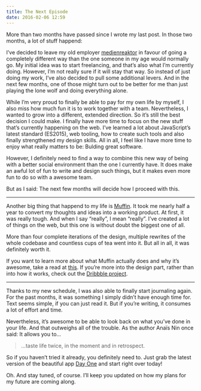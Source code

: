 ```yaml
---
title: The Next Episode
date: 2016-02-06 12:59
---
```


More than two months have passed since I wrote my last post. In those two months, a lot of stuff happend:

I’ve decided to leave my old employer [medienreaktor][1] in favour of going a completely different way than the one someone in my age would normally go. My initial idea was to start freelancing, and that’s also what I’m currently doing. However, I’m not really sure if it will stay that way. So instead of just doing my work, I’ve also decided to pull some additional levers. And in the next few months, one of those might turn out to be better for me than just playing the lone wolf and doing everything alone.

While I’m very proud to finally be able to pay for my own life by myself, I also miss how much fun it is to work together with a team. Nevertheless, I wanted to grow into a different, extended direction. So it’s still the best decision I could make. I finally have more time to focus on the new stuff that’s currently happening on the web. I’ve learned a lot about JavaScript’s latest standard (ES2015), web tooling, how to create such tools and also finally strengthened my design skills. All in all, I feel like I have more time to enjoy what really matters to be: Bulding great software.

However, I definitely need to find a way to combine this new way of being with a better social environment than the one I currently have. It does make an awful lot of fun to write and design such things, but it makes even more fun to do so with a awesome team.

But as I said: The next few months will decide how I proceed with this.

---

Another big thing that happend to my life is [Muffin][2]. It took me nearly half a year to convert my thoughts and ideas into a working product. At first, it was really tough. And when I say “really”, I mean “really”. I’ve created a lot of things on the web, but this one is without doubt the biggest one of all.

More than four complete iterations of the design, multiple rewrites of the whole codebase and countless cups of tea went into it. But all in all, it was definitely worth it.

If you want to learn more about what Muffin actually does and why it’s awesome, take a read at [this][2]. If you’re more into the design part, rather than into how it works, check out the [Dribbble project][3].

---

Thanks to my new schedule, I was also able to finally start journaling again. For the past months, it was something I simply didn’t have enough time for. Text seems simple, if you can just read it. But if you’re writing, it consumes a lot of effort and time.

Nevertheless, it’s awesome to be able to look back on what you’ve done in your life. And that outweighs all of the trouble. As the author Anaïs Nin once said: It allows you to...

> ...taste life twice, in the moment and in retrospect.

So if you haven’t tried it already, you definitely need to. Just grab the latest version of the beautiful app [Day One][4] and start right over today!

Oh. And stay tuned, of course. I’ll keep you updated on how my plans for my future are coming along.

[1]: https://www.medienreaktor.de/agentur/
[2]: http://muffin.cafe
[3]: https://dribbble.com/notleo/projects/349841-Muffin
[4]: http://dayoneapp.com
